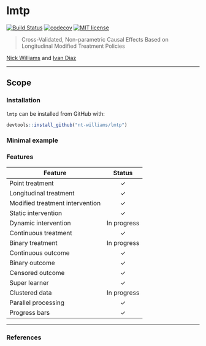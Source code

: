 
<!-- README.md is generated from README.Rmd. Please edit that file -->

# lmtp

<!-- badges: start -->

[![Build
Status](https://travis-ci.com/nt-williams/lmtp.svg?token=DA4a53nWMx6q9LisKdRD&branch=master)](https://travis-ci.com/nt-williams/lmtp)
[![codecov](https://codecov.io/gh/nt-williams/lmtp/branch/master/graph/badge.svg?token=TFQNTischL)](https://codecov.io/gh/nt-williams/lmtp)
[![MIT
license](http://img.shields.io/badge/license-MIT-brightgreen.svg)](http://opensource.org/licenses/MIT)
<!-- badges: end -->

> Cross-Validated, Non-parametric Causal Effects Based on Longitudinal
> Modified Treatment Policies

[Nick Williams](https://nicholastwilliams.com) and [Ivan
Diaz](https://idiaz.xyz)

-----

## Scope

### Installation

`lmtp` can be installed from GitHub with:

``` r
devtools::install_github("nt-williams/lmtp")
```

### Minimal example

### Features

| Feature                         |   Status    |
| ------------------------------- | :---------: |
| Point treatment                 |      ✓      |
| Longitudinal treatment          |      ✓      |
| Modified treatment intervention |      ✓      |
| Static intervention             |      ✓      |
| Dynamic intervention            | In progress |
| Continuous treatment            |      ✓      |
| Binary treatment                | In progress |
| Continuous outcome              |      ✓      |
| Binary outcome                  |      ✓      |
| Censored outcome                |      ✓      |
| Super learner                   |      ✓      |
| Clustered data                  | In progress |
| Parallel processing             |      ✓      |
| Progress bars                   |      ✓      |

-----

### References
